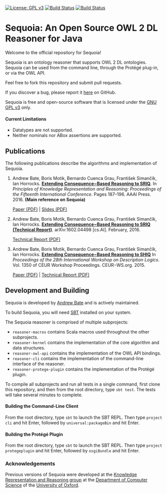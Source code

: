 [![License: GPL v3](https://img.shields.io/badge/license-GNU%20GPL%20v3-blue.svg)](https://www.gnu.org/licenses/gpl-3.0)
[![Build Status](https://travis-ci.org/andrewdbate/Sequoia.svg?branch=master)](https://travis-ci.org/andrewdbate/Sequoia)
[![Build Status](https://ci.appveyor.com/api/projects/status/github/andrewdbate/Sequoia?branch=master&svg=true)](https://ci.appveyor.com/project/andrewdbate/sequoia)

# Sequoia: An Open Source OWL 2 DL Reasoner for Java

Welcome to the official repository for Sequoia!

Sequoia is an ontology reasoner that supports OWL 2 DL ontologies. Sequoia can be used from the command line, through
the Protégé plug-in, or via the OWL API.

Feel free to fork this repository and submit pull requests.

If you discover a bug, please report it [here](https://github.com/andrewdbate/Sequoia/issues) on GitHub.

Sequoia is free and open-source software that is licensed under the [GNU GPL v3](https://github.com/andrewdbate/Sequoia/blob/master/LICENSE) only.

#### Current Limitations
 * Datatypes are not supported.
 * Neither nominals nor ABox assertions are supported.

## Publications
The following publications describe the algorithms and implementation of Sequoia.
1. Andrew Bate‚ Boris Motik‚ Bernardo Cuenca Grau‚ František Simančík, Ian Horrocks.
   [**Extending Consequence−Based Reasoning to SRIQ**](https://www.cs.ox.ac.uk/files/8182/paper.pdf).
   In _Principles of Knowledge Representation and Reasoning: Proceedings of the Fifteenth International Conference_.
   Pages 187–196. AAAI Press. 2016.
   **(Main reference on Sequoia)**
   
   [Paper (PDF)](https://www.cs.ox.ac.uk/files/8182/paper.pdf) | [Slides (PDF)](https://www.cs.ox.ac.uk/files/8181/slides.pdf)
   
2. Andrew Bate‚ Boris Motik‚ Bernardo Cuenca Grau‚ František Simančík, Ian Horrocks.
   [**Extending Consequence−Based Reasoning to SRIQ (Technical Report)**](https://arxiv.org/abs/1602.04498).
   arXiv:1602.04498 \[cs.AI\]. February, 2016.
   
   [Technical Report (PDF)](https://arxiv.org/pdf/1602.04498.pdf)
   
3. Andrew Bate‚ Boris Motik‚ Bernardo Cuenca Grau‚ František Simančík, Ian Horrocks.
   [**Extending Consequence−Based Reasoning to SHIQ**](https://www.cs.ox.ac.uk/files/7444/paper.pdf)
   In _Proceedings of the 28th International Workshop on Description Logics_.
   Vol. 1350 of CEUR Workshop Proceedings. CEUR−WS.org. 2015.

   [Paper (PDF)](https://www.cs.ox.ac.uk/files/7444/paper.pdf) | [Technical Report (PDF)](https://www.cs.ox.ac.uk/files/7864/techreport.pdf)

## Development and Building

Sequoia is developed by [Andrew Bate](https://www.linkedin.com/in/andrewdbate/) and is actively maintained.

To build Sequoia, you will need [SBT](https://www.scala-sbt.org/) installed on your system.

The Sequoia reasoner is comprised of multiple subprojects:
 * `reasoner-macros` contains Scala macros used throughout the other subprojects.
 * `reasoner-kernel` contains the implementation of the core algorithm and data structures.
 * `reasoner-owl-api` contains the implementation of the OWL API bindings.
 * `reasoner-cli` contains the implementation of the command-line interface of the reasoner.
 * `reasoner-protege-plugin` contains the implementation of the Protégé plugin.

To compile all subprojects and run all tests in a single command, first clone this repository,
and then from the root directory, type `sbt test`. The tests will take several minutes to complete.

#### Building the Command-Line Client
From the root directory, type `sbt` to launch the SBT REPL. Then type `project cli` and hit Enter, followed by `universal:packageBin` and hit Enter.

#### Building the Protégé Plugin
From the root directory, type `sbt` to launch the SBT REPL. Then type `project protegeplugin` and hit Enter, followed by `osgiBundle` and hit Enter.

### Acknowledgements

Previous versions of Sequoia were developed at the
[Knowledge Representation and Reasoning group](https://www.cs.ox.ac.uk/activities/knowledge/)
at the
[Department of Computer Science](https://www.cs.ox.ac.uk/)
of the
[University of Oxford](https://www.ox.ac.uk).
